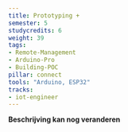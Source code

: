 ```yaml
---
title: Prototyping +
semester: 5
studycredits: 6
weight: 39
tags:
- Remote-Management
- Arduino-Pro
- Building-POC
pillar: connect
tools: "Arduino, ESP32"
tracks:
- iot-engineer
---
```


**Beschrijving kan nog veranderen**